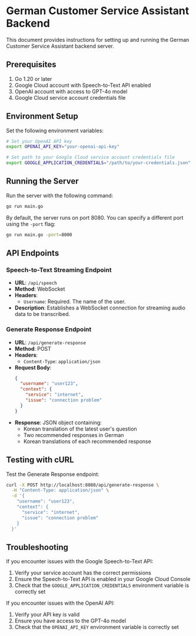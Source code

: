 # German Customer Service Assistant Backend

This document provides instructions for setting up and running the German Customer Service Assistant backend server.

## Prerequisites

1. Go 1.20 or later
2. Google Cloud account with Speech-to-Text API enabled
3. OpenAI account with access to GPT-4o model
4. Google Cloud service account credentials file

## Environment Setup

Set the following environment variables:

```bash
# Set your OpenAI API key
export OPENAI_API_KEY="your-openai-api-key"

# Set path to your Google Cloud service account credentials file
export GOOGLE_APPLICATION_CREDENTIALS="/path/to/your-credentials.json"
```

## Running the Server

Run the server with the following command:

```bash
go run main.go
```

By default, the server runs on port 8080. You can specify a different port using the `-port` flag:

```bash
go run main.go -port=8000
```

## API Endpoints

### Speech-to-Text Streaming Endpoint

- **URL**: `/api/speech`
- **Method**: WebSocket
- **Headers**:
  - `Username`: Required. The name of the user.
- **Description**: Establishes a WebSocket connection for streaming audio data to be transcribed.

### Generate Response Endpoint

- **URL**: `/api/generate-response`
- **Method**: POST
- **Headers**:
  - `Content-Type`: `application/json`
- **Request Body**:
  ```json
  {
    "username": "user123",
    "context": {
      "service": "internet",
      "issue": "connection problem"
    }
  }
  ```
- **Response**: JSON object containing:
  - Korean translation of the latest user's question
  - Two recommended responses in German
  - Korean translations of each recommended response

## Testing with cURL

Test the Generate Response endpoint:

```bash
curl -X POST http://localhost:8080/api/generate-response \
  -H "Content-Type: application/json" \
  -d '{
    "username": "user123",
    "context": {
      "service": "internet",
      "issue": "connection problem"
    }
  }'
```

## Troubleshooting

If you encounter issues with the Google Speech-to-Text API:
1. Verify your service account has the correct permissions
2. Ensure the Speech-to-Text API is enabled in your Google Cloud Console
3. Check that the `GOOGLE_APPLICATION_CREDENTIALS` environment variable is correctly set

If you encounter issues with the OpenAI API:
1. Verify your API key is valid
2. Ensure you have access to the GPT-4o model
3. Check that the `OPENAI_API_KEY` environment variable is correctly set
